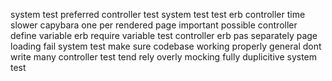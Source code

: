 system test preferred controller test system test test erb controller time slower capybara one per rendered page important possible controller define variable erb require variable test controller erb pas separately page loading fail system test make sure codebase working properly general dont write many controller test tend rely overly mocking fully duplicitive system test